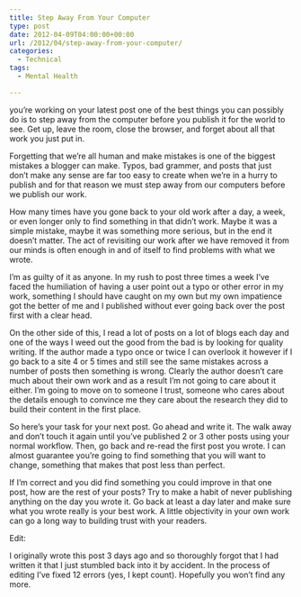 ```yaml
---
title: Step Away From Your Computer
type: post
date: 2012-04-09T04:00:00+00:00
url: /2012/04/step-away-from-your-computer/
categories:
  - Technical
tags:
  - Mental Health

---
```

you’re working on your latest post one of the best things you can possibly do is to step away from the computer before you publish it for the world to see. Get up, leave the room, close the browser, and forget about all that work you just put in.

Forgetting that we’re all human and make mistakes is one of the biggest mistakes a blogger can make. Typos, bad grammer, and posts that just don’t make any sense are far too easy to create when we’re in a hurry to publish and for that reason we must step away from our computers before we publish our work.

How many times have you gone back to your old work after a day, a week, or even longer only to find something in that didn’t work. Maybe it was a simple mistake, maybe it was something more serious, but in the end it doesn’t matter. The act of revisiting our work after we have removed it from our minds is often enough in and of itself to find problems with what we wrote.

I’m as guilty of it as anyone. In my rush to post three times a week I’ve faced the humiliation of having a user point out a typo or other error in my work, something I should have caught on my own but my own impatience got the better of me and I published without ever going back over the post first with a clear head.

On the other side of this, I read a lot of posts on a lot of blogs each day and one of the ways I weed out the good from the bad is by looking for quality writing. If the author made a typo once or twice I can overlook it however if I go back to a site 4 or 5 times and still see the same mistakes across a number of posts then something is wrong. Clearly the author doesn’t care much about their own work and as a result I’m not going to care about it either. I’m going to move on to someone I trust, someone who cares about the details enough to convince me they care about the research they did to build their content in the first place.

So here’s your task for your next post. Go ahead and write it. The walk away and don’t touch it again until you’ve published 2 or 3 other posts using your normal workflow. Then, go back and re-read the first post you wrote. I can almost guarantee you’re going to find something that you will want to change, something that makes that post less than perfect.

If I’m correct and you did find something you could improve in that one post, how are the rest of your posts? Try to make a habit of never publishing anything on the day you wrote it. Go back at least a day later and make sure what you wrote really is your best work. A little objectivity in your own work can go a long way to building trust with your readers.

Edit:

I originally wrote this post 3 days ago and so thoroughly forgot that I had written it that I just stumbled back into it by accident. In the process of editing I’ve fixed 12 errors (yes, I kept count). Hopefully you won’t find any more.